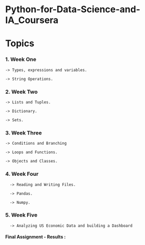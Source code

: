 # Python-for-Data-Science-and-IA_Coursera

# Topics

### 1. Week One

    -> Types, expressions and variables.
    
    -> String Operations.
    
### 2. Week Two    

    -> Lists and Tuples.
    
    -> Dictionary.
    
    -> Sets.
 
 ### 3. Week Three
 
    -> Conditions and Branching
    
    -> Loops and Functions.
    
    -> Objects and Classes.
    
  ### 4. Week Four

      -> Reading and Writing Files.
      
      -> Pandas.
      
      -> Numpy.
      
   ### 5. Week Five
   
      -> Analyzing US Economic Data and building a Dashboard 
      
 #### Final Assignment - Results : 
      

